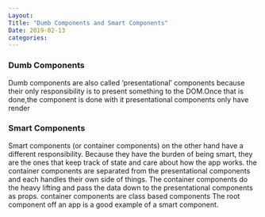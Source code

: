 ```yaml
---
Layout:
Title: "Dumb Components and Smart Components"
Date: 2019-02-13
categories:
---
```


### Dumb Components
Dumb components are also called ‘presentational’ components because their only responsibility is to present something to the DOM.Once that is done,the component is done with it
presentational components only have render

### Smart Components
Smart components (or container components) on the other hand have a different responsibility. Because they have the burden of being smart, they are the ones that keep track of state and care about how the app works.
the container components are separated from the presentational components and each handles their own side of things. The container components do the heavy lifting and pass the data down to the presentational components as props.
container components are class based components
The root component off an app is a good example of a smart component.